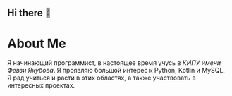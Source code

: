 ## Hi there 👋

# About Me
Я начинающий программист, в настоящее время учусь в *КИПУ имени Февзи Якубова*. Я проявляю большой интерес к Python, Kotlin и MySQL. Я рад учиться и расти в этих областях, а также участвовать в интересных проектах.
